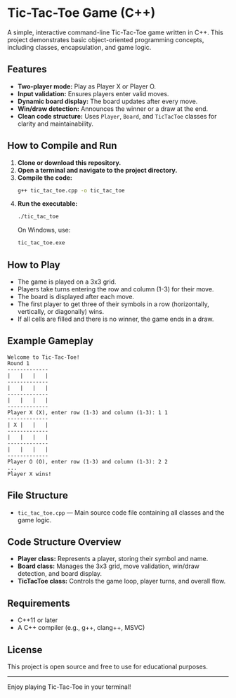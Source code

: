 # Tic-Tac-Toe Game (C++)

A simple, interactive command-line Tic-Tac-Toe game written in C++. This project demonstrates basic object-oriented programming concepts, including classes, encapsulation, and game logic.

## Features

- **Two-player mode:** Play as Player X or Player O.
- **Input validation:** Ensures players enter valid moves.
- **Dynamic board display:** The board updates after every move.
- **Win/draw detection:** Announces the winner or a draw at the end.
- **Clean code structure:** Uses `Player`, `Board`, and `TicTacToe` classes for clarity and maintainability.

## How to Compile and Run

1. **Clone or download this repository.**
2. **Open a terminal and navigate to the project directory.**
3. **Compile the code:**
   ```sh
   g++ tic_tac_toe.cpp -o tic_tac_toe
   ```
4. **Run the executable:**
   ```sh
   ./tic_tac_toe
   ```
   On Windows, use:
   ```sh
   tic_tac_toe.exe
   ```

## How to Play

- The game is played on a 3x3 grid.
- Players take turns entering the row and column (1-3) for their move.
- The board is displayed after each move.
- The first player to get three of their symbols in a row (horizontally, vertically, or diagonally) wins.
- If all cells are filled and there is no winner, the game ends in a draw.

## Example Gameplay

```
Welcome to Tic-Tac-Toe!
Round 1
-------------
|   |   |   | 
-------------
|   |   |   | 
-------------
|   |   |   | 
-------------
Player X (X), enter row (1-3) and column (1-3): 1 1
-------------
| X |   |   | 
-------------
|   |   |   | 
-------------
|   |   |   | 
-------------
Player O (O), enter row (1-3) and column (1-3): 2 2
...
Player X wins!
```

## File Structure

- `tic_tac_toe.cpp` — Main source code file containing all classes and the game logic.

## Code Structure Overview

- **Player class:** Represents a player, storing their symbol and name.
- **Board class:** Manages the 3x3 grid, move validation, win/draw detection, and board display.
- **TicTacToe class:** Controls the game loop, player turns, and overall flow.

## Requirements

- C++11 or later
- A C++ compiler (e.g., g++, clang++, MSVC)

## License

This project is open source and free to use for educational purposes.

---

Enjoy playing Tic-Tac-Toe in your terminal!